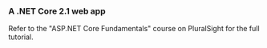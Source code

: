 ﻿### A .NET Core 2.1 web app

Refer to the "ASP.NET Core Fundamentals" course on PluralSight for the full tutorial.

